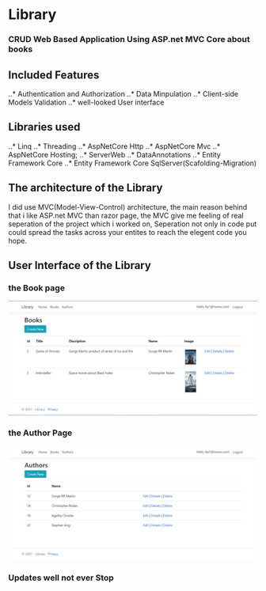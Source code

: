# Library

### CRUD Web Based Application Using ASP.net MVC Core about books

## Included Features

..* Authentication and Authorization
..* Data Minpulation 
..* Client-side Models Validation
..* well-looked User interface 


## Libraries used

..* Linq
..* Threading
..* AspNetCore Http
..* AspNetCore Mvc
..* AspNetCore Hosting;
..* ServerWeb
..* DataAnnotations
..* Entity Framework Core
..* Entity Framework Core SqlServer(Scafolding-Migration)



## The architecture of the Library

I did use MVC(Model-View-Control) architecture, the main reason behind that i like ASP.net MVC than razor page, the MVC give me feeling of real seperation of the project 
which i worked on, Seperation not only in code put could spread the tasks across your entites to reach the elegent code you hope.


## User Interface of the Library 
### the Book page
![alt text](https://github.com/Moglten/Library/blob/main/Imgs/Book_Page.png "Book")

### the Author Page
![alt text](https://github.com/Moglten/Library/blob/main/Imgs/Authors_page.png "Author")


### Updates well not ever Stop
